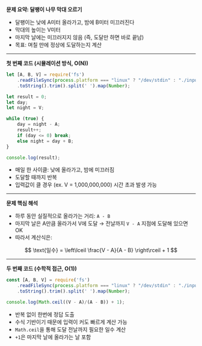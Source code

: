 **문제 요약: 달팽이 나무 막대 오르기**

- 달팽이는 낮에 A미터 올라가고, 밤에 B미터 미끄러진다
- 막대의 높이는 V미터
- 마지막 날에는 미끄러지지 않음 (즉, 도달만 하면 바로 끝남)
- 목표: 며칠 만에 정상에 도달하는지 계산

---

**첫 번째 코드 (시뮬레이션 방식, O(N))**

```ts
let [A, B, V] = require('fs')
    .readFileSync(process.platform === "linux" ? "/dev/stdin" : "./input.txt")
    .toString().trim().split(' ').map(Number);

let result = 0;
let day;
let night = V;

while (true) {
    day = night - A;
    result++;
    if (day <= 0) break;
    else night = day + B;
}

console.log(result);
```

- 매일 한 사이클: 낮에 올라가고, 밤에 미끄러짐
- 도달할 때까지 반복
- 입력값이 클 경우 (ex. V = 1,000,000,000) 시간 초과 발생 가능

---

**문제 핵심 해석**

- 하루 동안 실질적으로 올라가는 거리: `A - B`
- 마지막 날은 A만큼 올라가서 V에 도달 → 전날까지 `V - A` 지점에 도달해 있으면 OK
- 따라서 계산식은:

$$ \text{일수} = \left\lceil \frac{V - A}{A - B} \right\rceil + 1 $$


---

**두 번째 코드 (수학적 접근, O(1))**

```ts
const [A, B, V] = require('fs')
    .readFileSync(process.platform === "linux" ? "/dev/stdin" : "./input.txt")
    .toString().trim().split(' ').map(Number);

console.log(Math.ceil((V - A)/(A - B)) + 1);
```

- 반복 없이 한번에 정답 도출
- 수식 기반이기 때문에 입력이 커도 빠르게 계산 가능
- `Math.ceil`을 통해 도달 전날까지 필요한 일수 계산
- `+1`은 마지막 날에 올라가는 날 포함

